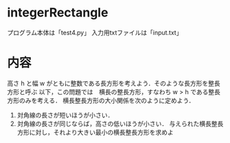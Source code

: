 # integerRectangle

プログラム本体は「test4.py」
入力用txtファイルは「input.txt」

# 内容
高さ h と幅 w がともに整数である長方形を考えよう．そのような長方形を整長方形と呼ぶ
以下，この問題では　横長の整長方形，すなわち w > h である整長方形のみを考える．
横長整長方形の大小関係を次のように定めよう．
1. 対角線の長さが短いほうが小さい．
2. 対角線の長さが同じならば，高さの低いほうが小さい．
与えられた横長整長方形に対し，それより大きい最小の横長整長方形を求めよ
